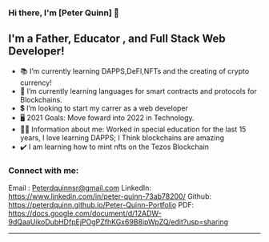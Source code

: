 
### Hi there, I'm [Peter Quinn] 👋

## I'm a Father, Educator , and Full Stack Web Developer!
- 📚    I’m currently learning DAPPS,DeFI,NFTs and the creating of crypto currency! 
- 💱    I’m currently learning languages for smart contracts and protocols for Blockchains.
-  💲    I’m looking to start my carrer as a web developer
- 🖥️    2021 Goals: Move foward into 2022 in Technology.
- 🧑‍🏫  Information about me: Worked in special education for the last 15 years, I love learning DAPPS; I Think blockchains are amazing
-  ✔️   I am learning how to mint nfts on the Tezos Blockchain

  

### Connect with me:

Email :    Peterdquinnsr@gmail.com
LinkedIn:  https://www.linkedin.com/in/peter-quinn-73ab78200/
Github:    https://peterdquinn.github.io/Peter-Quinn-Portfolio 
PDF: https://docs.google.com/document/d/12ADW-9dQaaUikoDubHDfpEjPOgPZfhKGx69B8ipWpZQ/edit?usp=sharing





---



